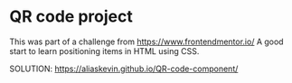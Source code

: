 # QR code project
This was part of a challenge from https://www.frontendmentor.io/
A good start to learn positioning items in HTML using CSS.

SOLUTION: https://aliaskevin.github.io/QR-code-component/
